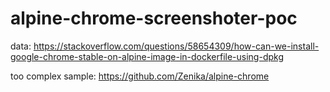 # alpine-chrome-screenshoter-poc

data:
https://stackoverflow.com/questions/58654309/how-can-we-install-google-chrome-stable-on-alpine-image-in-dockerfile-using-dpkg


too complex sample:
https://github.com/Zenika/alpine-chrome
